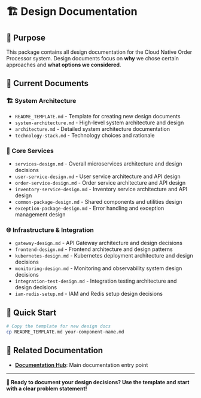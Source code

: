 # 🏗️ Design Documentation

## 🎯 **Purpose**

This package contains all design documentation for the Cloud Native Order Processor system. Design documents focus on **why** we chose certain approaches and **what options we considered**.

## 📁 **Current Documents**

### **🏗️ System Architecture**
- `README_TEMPLATE.md` - Template for creating new design documents
- `system-architecture.md` - High-level system architecture and design
- `architecture.md` - Detailed system architecture documentation
- `technology-stack.md` - Technology choices and rationale

### **🔧 Core Services**
- `services-design.md` - Overall microservices architecture and design decisions
- `user-service-design.md` - User service architecture and API design
- `order-service-design.md` - Order service architecture and API design
- `inventory-service-design.md` - Inventory service architecture and API design
- `common-package-design.md` - Shared components and utilities design
- `exception-package-design.md` - Error handling and exception management design

### **🌐 Infrastructure & Integration**
- `gateway-design.md` - API Gateway architecture and design decisions
- `frontend-design.md` - Frontend architecture and design patterns
- `kubernetes-design.md` - Kubernetes deployment architecture and design decisions
- `monitoring-design.md` - Monitoring and observability system design decisions
- `integration-test-design.md` - Integration testing architecture and design decisions
- `iam-redis-setup.md` - IAM and Redis setup design decisions

## 🚀 **Quick Start**

```bash
# Copy the template for new design docs
cp README_TEMPLATE.md your-component-name.md
```

## 🔗 **Related Documentation**

- **[Documentation Hub](../README.md)**: Main documentation entry point

---

**🎯 Ready to document your design decisions? Use the template and start with a clear problem statement!**
